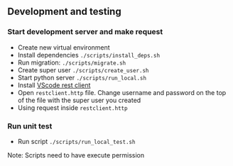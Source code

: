 ## Development and testing

### Start development server and make request

- Create new virtual environment
- Install dependencies `./scripts/install_deps.sh`
- Run migration: `./scripts/migrate.sh`
- Create super user `./scripts/create_user.sh`
- Start python server `./scripts/run_local.sh`
- Install [VScode rest client](https://github.com/Huachao/vscode-restclient)
- Open `restclient.http` file. Change username and password on the top of the file with the super user you created
- Using request inside `restclient.http`

### Run unit test

- Run script `./scripts/run_local_test.sh`

Note: Scripts need to have execute permission

